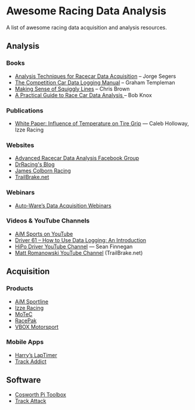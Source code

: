 # Awesome Racing Data Analysis
A list of awesome racing data acquisition and analysis resources.

## Analysis

### Books
* [Analysis Techniques for Racecar Data Acquisition](https://www.amazon.com/Analysis-Techniques-Racecar-Data-Aquisition/dp/0768064597/) – Jorge Segers
* [The Competition Car Data Logging Manual](https://www.amazon.com/Competition-Data-Logging-Manual-SpeedPro-ebook/dp/B00LGYC1TC) – Graham Templeman
* [Making Sense of Squiggly Lines](https://www.amazon.com/Making-Sense-Squiggly-Lines-Chris/dp/0983259313/) – Chris Brown
* [A Practical Guide to Race Car Data Analysis ](https://www.amazon.com/Practical-Guide-Race-Data-Analysis/dp/1456587919/ref=sr_1_1) – Bob Knox

### Publications
* [White Paper: Influence of Temperature on Tire Grip](http://www.izzeracing.com/Izze_Racing_White_Paper_Tire_Temperature.pdf) — Caleb Holloway, Izze Racing

### Websites
* [Advanced Racecar Data Analysis Facebook Group](https://www.facebook.com/groups/1951069138531843/)
* [DrRacing's Blog](https://drracing.wordpress.com/)
* [James Colborn Racing](http://www.jamescolborn.com/aim-data-analysis/)
* [TrailBrake.net](https://www.trailbrake.net)

### Webinars
* [Auto-Ware’s Data Acquisition Webinars](http://www.auto-ware.com/webinar_home.html)

### Videos & YouTube Channels
* [AiM Sports on YouTube](https://www.youtube.com/user/aimdata)
* [Driver 61 – How to Use Data Logging: An Introduction](https://www.youtube.com/watch?v=H4yakLZ1sPs)
* [HiPo Driver YouTube Channel](https://www.youtube.com/channel/UCDS9LbqtRIkweraNN2199tg) — Sean Finnegan
* [Matt Romanowski YouTube Channel](https://www.youtube.com/channel/UCfZdwraZXBIQrips0wmWcZQ) (TrailBrake.net)

## Acquisition
### Products
* [AiM Sportline](http://aim-sportline.com)
* [Izze Racing](http://www.izzeracing.com/)
* [MoTeC](https://www.motorsportselectronics.com/collections/data-loggers-and-displays)
* [RacePak](https://www.holley.com/brands/racepak/)
* [VBOX Motorsport](https://www.vboxmotorsport.co.uk/)

### Mobile Apps
* [Harry’s LapTimer](http://www.gps-laptimer.de/)
* [Track Addict](http://racerender.com/TrackAddict/)

## Software
* [Cosworth Pi Toolbox](https://www.cosworth.com/products/toolbox/)
* [Track Attack](https://trackattack.io/)
